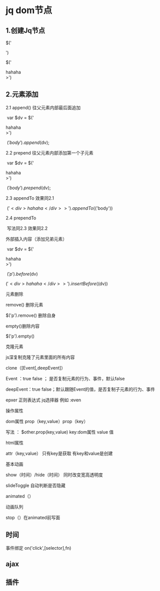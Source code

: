 # jq   dom节点

## 1.创建Jq节点

$('<div>')

$('<div>hahaha</div>>')

## 2.元素添加

2.1    append() 往父元素内部最后面追加

​	var $dv = $('<div>hahaha</div>>')

​	$('body').append($dv);

2.2 prepend 往父元素内部添加第一个子元素

​	var $dv = $('<div>hahaha</div>>')

​	$('body').prepend($dv);

2.3  appendTo  效果同2.1

​	$('<div>hahaha</div>>').appendTo($('body'))

2.4 prependTo

​	写法同2.3 效果同2.2

外部插入内容（添加兄弟元素）

​	var $dv = $('<div>hahaha</div>>')

​	$('p').before($dv)



$('<div>hahaha</div>>').insertBefore($(dv))



元素删除

remove() 删除元素

$('p').remove()    删除自身

empty()删除内容

$('p').empty()



克隆元素

js深复制克隆了元素里面的所有内容



clone（[Event[,deepEvent]）

Event  ：true  false    ；   是否复制元素的行为、事件，默认false

deepEvent：true   false；默认跟随Event的值，是否复制子元素的行为、事件



epxer  正则表达式   jq选择器   例如 :even



操作属性 

dom属性   prop（key,value）prop（key）

写法  ：   $other.prop(key,value) key:dom属性  value 值



html属性

attr（key,value） 只有key是获取    有key和value是创建



基本动画

show（时间）/hide（时间） 同时改变宽高透明度

slideToggle  自动判断是否隐藏

animated（）

动画队列

stop（）在animated前写面

## 时间

事件绑定   on('click',[selector],fn)



## ajax

## 插件





